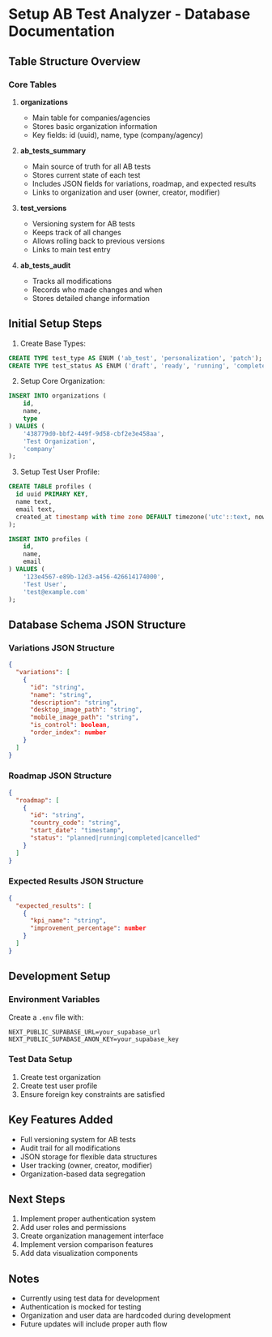 # Setup AB Test Analyzer - Database Documentation

## Table Structure Overview

### Core Tables
1. **organizations**
   - Main table for companies/agencies
   - Stores basic organization information
   - Key fields: id (uuid), name, type (company/agency)

2. **ab_tests_summary**
   - Main source of truth for all AB tests
   - Stores current state of each test
   - Includes JSON fields for variations, roadmap, and expected results
   - Links to organization and user (owner, creator, modifier)

3. **test_versions**
   - Versioning system for AB tests
   - Keeps track of all changes
   - Allows rolling back to previous versions
   - Links to main test entry

4. **ab_tests_audit**
   - Tracks all modifications
   - Records who made changes and when
   - Stores detailed change information

## Initial Setup Steps

1. Create Base Types:
```sql
CREATE TYPE test_type AS ENUM ('ab_test', 'personalization', 'patch');
CREATE TYPE test_status AS ENUM ('draft', 'ready', 'running', 'completed', 'archived');
```

2. Setup Core Organization:
```sql
INSERT INTO organizations (
    id, 
    name, 
    type
) VALUES (
    '438779d0-bbf2-449f-9d58-cbf2e3e458aa',
    'Test Organization',
    'company'
);
```

3. Setup Test User Profile:
```sql
CREATE TABLE profiles (
  id uuid PRIMARY KEY,
  name text,
  email text,
  created_at timestamp with time zone DEFAULT timezone('utc'::text, now())
);

INSERT INTO profiles (
    id,
    name,
    email
) VALUES (
    '123e4567-e89b-12d3-a456-426614174000',
    'Test User',
    'test@example.com'
);
```

## Database Schema JSON Structure

### Variations JSON Structure
```json
{
  "variations": [
    {
      "id": "string",
      "name": "string",
      "description": "string",
      "desktop_image_path": "string",
      "mobile_image_path": "string",
      "is_control": boolean,
      "order_index": number
    }
  ]
}
```

### Roadmap JSON Structure
```json
{
  "roadmap": [
    {
      "id": "string",
      "country_code": "string",
      "start_date": "timestamp",
      "status": "planned|running|completed|cancelled"
    }
  ]
}
```

### Expected Results JSON Structure
```json
{
  "expected_results": [
    {
      "kpi_name": "string",
      "improvement_percentage": number
    }
  ]
}
```

## Development Setup

### Environment Variables
Create a `.env` file with:
```env
NEXT_PUBLIC_SUPABASE_URL=your_supabase_url
NEXT_PUBLIC_SUPABASE_ANON_KEY=your_supabase_key
```

### Test Data Setup
1. Create test organization
2. Create test user profile
3. Ensure foreign key constraints are satisfied

## Key Features Added
- Full versioning system for AB tests
- Audit trail for all modifications
- JSON storage for flexible data structures
- User tracking (owner, creator, modifier)
- Organization-based data segregation

## Next Steps
1. Implement proper authentication system
2. Add user roles and permissions
3. Create organization management interface
4. Implement version comparison features
5. Add data visualization components

## Notes
- Currently using test data for development
- Authentication is mocked for testing
- Organization and user data are hardcoded during development
- Future updates will include proper auth flow